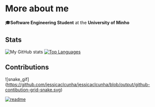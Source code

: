 # More about me
🎓**Software Engineering Student** at the **University of Minho**

## Stats

![My GitHub stats](https://github-readme-stats.vercel.app/api?username=jessicaclcunha&count_private=true&show_icons=true&theme=dracula&hide=contribs&hide_border=true)
[![Top Languages](https://github-readme-stats.vercel.app/api/top-langs/?username=jessicaclcunha&layout=compact&theme=dracula&hide_border=true)](https://github.com/anuraghazra/github-readme-stats)

## Contributions



![snake_gif] (https://github.com/jessicaclcunha/jessicaclcunha/blob/output/github-contibution-grid-snake.svg)

[![readme](https://github-readme-stats.verce.app/api.pin/?username-jessicaclcunha&repo=jessicaclcunha&theme=react)](https://github.com/jessicaclcunha/jessicaclcunha)

